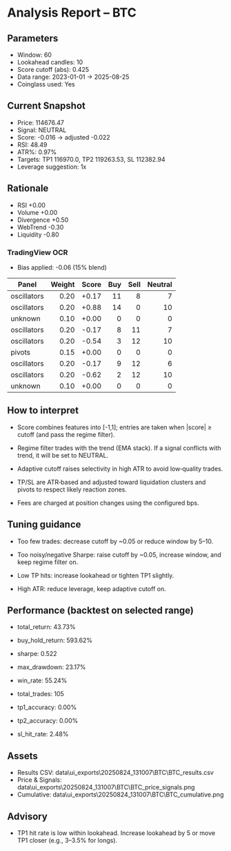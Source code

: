 
# Analysis Report – BTC

## Parameters
- Window: 60
- Lookahead candles: 10
- Score cutoff (abs): 0.425
- Data range: 2023-01-01 → 2025-08-25
- Coinglass used: Yes

## Current Snapshot
- Price: 114676.47
- Signal: NEUTRAL
- Score: -0.016 → adjusted -0.022
- RSI: 48.49
- ATR%: 0.97%
- Targets: TP1 116970.0, TP2 119263.53, SL 112382.94
- Leverage suggestion: 1x

## Rationale
- RSI +0.00
- Volume +0.00
- Divergence +0.50
- WebTrend -0.30
- Liquidity -0.80

### TradingView OCR

- Bias applied: -0.06 (15% blend)

| Panel | Weight | Score | Buy | Sell | Neutral |
|---|---:|---:|---:|---:|---:|
| oscillators | 0.20 | +0.17 | 11 | 8 | 7 |
| oscillators | 0.20 | +0.88 | 14 | 0 | 10 |
| unknown | 0.10 | +0.00 | 0 | 0 | 0 |
| oscillators | 0.20 | -0.17 | 8 | 11 | 7 |
| oscillators | 0.20 | -0.54 | 3 | 12 | 10 |
| pivots | 0.15 | +0.00 | 0 | 0 | 0 |
| oscillators | 0.20 | -0.17 | 9 | 12 | 6 |
| oscillators | 0.20 | -0.62 | 2 | 12 | 10 |
| unknown | 0.10 | +0.00 | 0 | 0 | 0 |

## How to interpret
- Score combines features into [-1,1]; entries are taken when |score| ≥ cutoff (and pass the regime filter).

- Regime filter trades with the trend (EMA stack). If a signal conflicts with trend, it will be set to NEUTRAL.

- Adaptive cutoff raises selectivity in high ATR to avoid low‑quality trades.

- TP/SL are ATR‑based and adjusted toward liquidation clusters and pivots to respect likely reaction zones.

- Fees are charged at position changes using the configured bps.

## Tuning guidance
- Too few trades: decrease cutoff by ~0.05 or reduce window by 5–10.

- Too noisy/negative Sharpe: raise cutoff by ~0.05, increase window, and keep regime filter on.

- Low TP hits: increase lookahead or tighten TP1 slightly.

- High ATR: reduce leverage, keep adaptive cutoff on.

## Performance (backtest on selected range)
- total_return: 43.73%
- buy_hold_return: 593.62%
- sharpe: 0.522
- max_drawdown: 23.17%
- win_rate: 55.24%
- total_trades: 105
- tp1_accuracy: 0.00%
- tp2_accuracy: 0.00%
- sl_hit_rate: 2.48%

## Assets
- Results CSV: data\ui_exports\20250824_131007\BTC\BTC_results.csv
- Price & Signals: data\ui_exports\20250824_131007\BTC\BTC_price_signals.png
- Cumulative: data\ui_exports\20250824_131007\BTC\BTC_cumulative.png

## Advisory
- TP1 hit rate is low within lookahead. Increase lookahead by 5 or move TP1 closer (e.g., 3–3.5% for longs).
